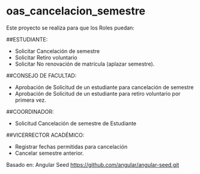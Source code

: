 # oas_cancelacion_semestre
Este proyecto se realiza para que los Roles puedan:

##ESTUDIANTE:

* Solicitar Cancelación de semestre
* Solicitar Retiro voluntario
* Solicitar No renovación de matrícula (aplazar semestre).

##CONSEJO DE FACULTAD:

* Aprobación de Solicitud de un estudiante para cancelación de semestre
* Aprobación de Solicitud de un estudiante para retiro voluntario por primera vez.

##COORDINADOR:

* Solicitud Cancelación de semestre de Estudiante

##VICERRECTOR ACADÉMICO:

* Registrar fechas permitidas para cancelación
* Cancelar semestre anterior.


Basado en: Angular Seed https://github.com/angular/angular-seed.git
